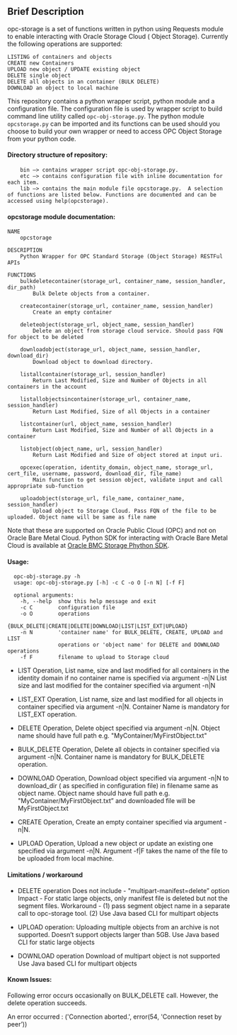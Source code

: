 ## Brief Description

opc-storage is a set of functions written in python using Requests module to enable interacting with Oracle Storage Cloud ( Object Storage). Currently the following operations are supported:

```
LISTING of containers and objects
CREATE new Containers
UPLOAD new object / UPDATE existing object
DELETE single object
DELETE all objects in an container (BULK DELETE)
DOWNLOAD an object to local machine
```

This repository contains a python wrapper script, python module and a configuration file. The configuration file is used by wrapper script to build command line utility called `opc-obj-storage.py`. The python module `opcstorage.py` can be imported and its functions can be used should you choose to build your own wrapper or need to access OPC Object Storage from your python code. 

#### Directory structure of repository:
```
    bin —> contains wrapper script opc-obj-storage.py.
    etc —> contains configuration file with inline documentation for each item.
    lib —> contains the main module file opcstorage.py.  A selection of functions are listed below. Functions are documented and can be accessed using help(opcstorage).
```
#### opcstorage module documentation:

```
NAME
    opcstorage

DESCRIPTION
    Python Wrapper for OPC Standard Storage (Object Storage) RESTFul APIs

FUNCTIONS
    bulkdeletecontainer(storage_url, container_name, session_handler, dir_path)
        Bulk Delete objects from a container.
    
    createcontainer(storage_url, container_name, session_handler)
        Create an empty container
    
    deleteobject(storage_url, object_name, session_handler)
        Delete an object from storage cloud service. Should pass FQN for object to be deleted
    
    downloadobject(storage_url, object_name, session_handler, download_dir)
        Download object to download directory.
    
    listallcontainer(storage_url, session_handler)
        Return Last Modified, Size and Number of Objects in all containers in the account
    
    listallobjectsincontainer(storage_url, container_name, session_handler)
        Return Last Modified, Size of all Objects in a container

    listcontainer(url, object_name, session_handler)
        Return Last Modified, Size and Number of all Objects in a container
    
    listobject(object_name, url, session_handler)
        Return Last Modified and Size of object stored at input uri.
    
    opcexec(operation, identity_domain, object_name, storage_url, cert_file, username, password, download_dir, file_name)
        Main function to get session object, validate input and call appropriate sub-function
      
    uploadobject(storage_url, file_name, container_name, session_handler)
        Upload object to Storage Cloud. Pass FQN of the file to be uploaded. Object name will be same as file name

```

Note that these are supported on Oracle Public Cloud (OPC) and not on Oracle Bare Metal Cloud. Python SDK for interacting with Oracle Bare Metal Cloud is available at [Oracle BMC Storage Phython SDK](https://github.com/oracle/bmcs-python-sdk).


#### Usage:

```
  opc-obj-storage.py -h
  usage: opc-obj-storage.py [-h] -c C -o O [-n N] [-f F]

  optional arguments:
    -h, --help  show this help message and exit
    -c C        configuration file
    -o O        operations
                {BULK_DELETE|CREATE|DELETE|DOWNLOAD|LIST|LIST_EXT|UPLOAD}
    -n N        'container name' for BULK_DELETE, CREATE, UPLOAD and LIST
                operations or 'object name' for DELETE and DOWNLOAD operations
    -f F        filename to upload to Storage cloud

```
- LIST Operation,
    List name, size and last modified for all containers in the identity domain if no container name is specified via argument -n|N
    List  size and last modified for the container specified via argument -n|N
    
- LIST_EXT Operation,
    List name, size and last modified for all objects in container specified via argument -n|N. Container Name is mandatory for LIST_EXT operation.

- DELETE Operation,
    Delete object specified via argument -n|N. Object name should have full path e.g. "MyContainer/MyFirstObject.txt"

- BULK_DELETE Operation,
   Delete all objects in container specified via argument -n|N. Container name is mandatory for BULK_DELETE operation.

- DOWNLOAD Operation,
    Download object specified via argument -n|N  to download_dir ( as specified in configuration file) in filename same as object name. Object name should have full path e.g. "MyContainer/MyFirstObject.txt” and downloaded file will be MyFirstObject.txt

- CREATE Operation,
    Create an empty container specified via argument -n|N.

- UPLOAD Operation,
    Upload a new object or update an existing one specified via argument -n|N. 
    Argument -f|F takes the name of the file to be uploaded from local machine.

#### Limitations / workaround
- DELETE operation
   Does not include - "multipart-manifest=delete” option
   Impact - For static large objects, only manifest file is deleted but not the segment files.
   Workaround - (1) pass segment object name in a separate call to opc-storage tool.
                            (2) Use Java based CLI for multipart objects

- UPLOAD operation:
    Uploading multiple objects from an archive is not supported.
    Doesn’t support objects larger than 5GB.
    Use Java based CLI for static large objects
    
- DOWNLOAD operation
     Download of multipart object is not supported
     Use Java based CLI for multipart objects


#### Known Issues:
Following error occurs occasionally on BULK_DELETE call. However, the delete operation succeeds.

An error occurred : ('Connection aborted.', error(54, 'Connection reset by peer’))

